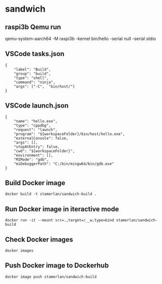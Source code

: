# sandwich

## raspi3b Qemu run
qemu-system-aarch64 -M raspi3b -kernel bin/hello -serial null -serial stdio

## VSCode tasks.json
```
{
    "label": "Build",
    "group": "build",
    "type": "shell",
    "command": "ninja",
    "args": ["-C",  "bin/host/"]
}
```

## VSCode launch.json
```
{
    "name": "hello.exe",
    "type": "cppdbg",
    "request": "launch",
    "program": "${workspaceFolder}/bin/host/hello.exe",
    "externalConsole": false,
    "args": [],
    "stopAtEntry": false,
    "cwd": "${workspaceFolder}",
    "environment": [],
    "MIMode": "gdb",
    "miDebuggerPath": "C:/bin/mingw64/bin/gdb.exe"
}
```

## Build Docker image
```
docker build -t stamerlan/sandwich-build .
```

## Run Docker image in iteractive mode
```
docker run -it --mount src=.,target=/__w,type=bind stamerlan/sandwich-build
```

## Check Docker images
```
docker images
```

## Push Docker image to Dockerhub
```
docker image push stamerlan/sandwich-build
```
